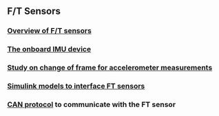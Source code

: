 ## F/T Sensors

### [Overview of F/T sensors](./ft_sensors.md)

### [The onboard IMU device](./ft_onboard_imu.md)

### [Study on change of frame for accelerometer measurements](./change_of_frame_accelerometer.md)

### [Simulink models to interface FT sensors](https://github.com/icub-tech-iit/ft-sensors-simulink)

### [CAN protocol](https://github.com/robotology/icub-firmware/blob/master/emBODY/eBdocs/arch-arm/TSD-ICUBUNIT-canprotocol-sensorboards.docx) to communicate with the FT sensor
